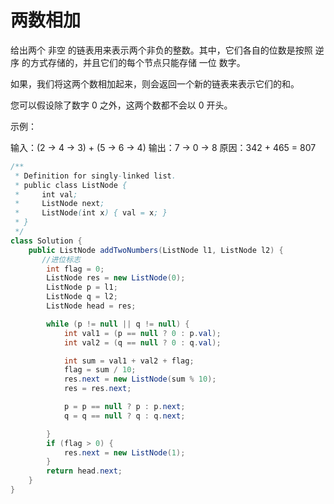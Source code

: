 # 两数相加

给出两个 非空 的链表用来表示两个非负的整数。其中，它们各自的位数是按照 逆序 的方式存储的，并且它们的每个节点只能存储 一位 数字。

如果，我们将这两个数相加起来，则会返回一个新的链表来表示它们的和。

您可以假设除了数字 0 之外，这两个数都不会以 0 开头。

示例：

输入：(2 -> 4 -> 3) + (5 -> 6 -> 4)
输出：7 -> 0 -> 8
原因：342 + 465 = 807


```java
/**
 * Definition for singly-linked list.
 * public class ListNode {
 *     int val;
 *     ListNode next;
 *     ListNode(int x) { val = x; }
 * }
 */
class Solution {
    public ListNode addTwoNumbers(ListNode l1, ListNode l2) {
       //进位标志
        int flag = 0;
        ListNode res = new ListNode(0);
        ListNode p = l1;
        ListNode q = l2;
        ListNode head = res;

        while (p != null || q != null) {
            int val1 = (p == null ? 0 : p.val);
            int val2 = (q == null ? 0 : q.val);

            int sum = val1 + val2 + flag;
            flag = sum / 10;
            res.next = new ListNode(sum % 10);
            res = res.next;

            p = p == null ? p : p.next;
            q = q == null ? q : q.next;

        }
        if (flag > 0) {
            res.next = new ListNode(1);
        }
        return head.next;
    }
}
```


